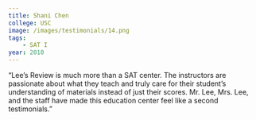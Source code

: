 ```yaml
---
title: Shani Chen
college: USC
image: /images/testimonials/14.png
tags:
    - SAT I
year: 2010
---
```


“Lee’s Review is much more than a SAT center. The instructors are
passionate about what they teach and truly care for their student’s
understanding of materials instead of just their scores. Mr. Lee, Mrs.
Lee, and the staff have made this education center feel like a second
testimonials.”
